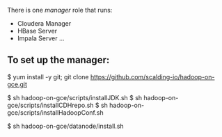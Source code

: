 There is one *manager* role that runs:

+ Cloudera Manager 
+ HBase Server
+ Impala Server ...

To set up the manager:
----------------------

  $ yum install -y git; git clone https://github.com/scalding-io/hadoop-on-gce.git

  $ sh hadoop-on-gce/scripts/installJDK.sh
  $ sh hadoop-on-gce/scripts/installCDHrepo.sh
  $ sh hadoop-on-gce/scripts/installHadoopConf.sh

  $ sh hadoop-on-gce/datanode/install.sh
